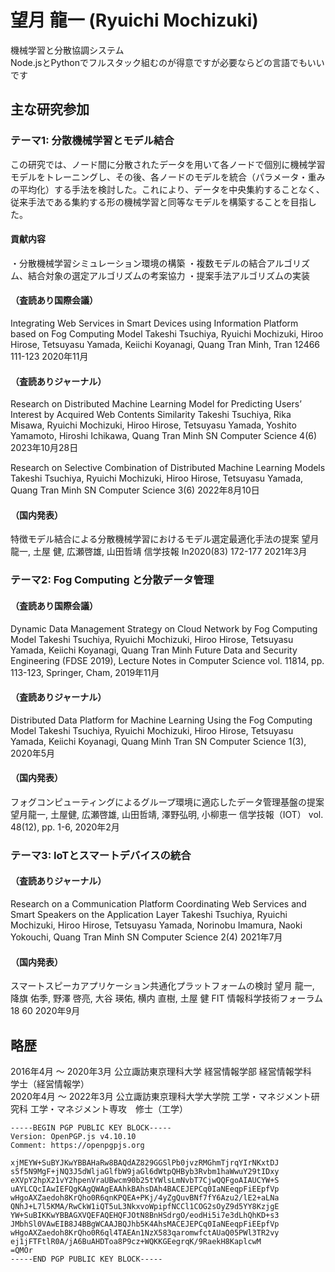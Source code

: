 # 望月 龍一 (Ryuichi Mochizuki)
機械学習と分散協調システム  
Node.jsとPythonでフルスタック組むのが得意ですが必要ならどの言語でもいいです

## 主な研究参加
### テーマ1: 分散機械学習とモデル結合
この研究では、ノード間に分散されたデータを用いて各ノードで個別に機械学習モデルをトレーニングし、その後、各ノードのモデルを統合（パラメータ・重みの平均化）する手法を検討した。これにより、データを中央集約することなく、従来手法である集約する形の機械学習と同等なモデルを構築することを目指した。

#### 貢献内容
・分散機械学習シミュレーション環境の構築
・複数モデルの結合アルゴリズム、結合対象の選定アルゴリズムの考案協力
・提案手法アルゴリズムの実装

#### （査読あり国際会議）
Integrating Web Services in Smart Devices using Information Platform based on Fog Computing Model 
Takeshi Tsuchiya, Ryuichi Mochizuki, Hiroo Hirose, Tetsuyasu Yamada, Keiichi Koyanagi, Quang Tran Minh, Tran
12466 111-123 2020年11月

#### （査読ありジャーナル）
Research on Distributed Machine Learning Model for Predicting Users’ Interest by Acquired Web Contents Similarity 
Takeshi Tsuchiya, Rika Misawa, Ryuichi Mochizuki, Hiroo Hirose, Tetsuyasu Yamada, Yoshito Yamamoto, Hiroshi Ichikawa, Quang Tran Minh
SN Computer Science 4(6) 2023年10月28日

Research on Selective Combination of Distributed Machine Learning Models 
Takeshi Tsuchiya, Ryuichi Mochizuki, Hiroo Hirose, Tetsuyasu Yamada, Quang Tran Minh
SN Computer Science 3(6) 2022年8月10日

#### （国内発表） 
特徴モデル結合による分散機械学習におけるモデル選定最適化手法の提案 
望月龍一, 土屋 健, 広瀬啓雄, 山田哲靖
信学技報 In2020(83) 172-177 2021年3月

### テーマ2: Fog Computing と分散データ管理
#### （査読あり国際会議）
Dynamic Data Management Strategy on Cloud Network by Fog Computing Model
Takeshi Tsuchiya, Ryuichi Mochizuki, Hiroo Hirose, Tetsuyasu Yamada, Keiichi Koyanagi, Quang Tran Minh
Future Data and Security Engineering (FDSE 2019), Lecture Notes in Computer Science vol. 11814, pp. 113-123, Springer, Cham, 2019年11月

#### （査読ありジャーナル）
Distributed Data Platform for Machine Learning Using the Fog Computing Model
Takeshi Tsuchiya, Ryuichi Mochizuki, Hiroo Hirose, Tetsuyasu Yamada, Keiichi Koyanagi, Quang Minh Tran
SN Computer Science 1(3), 2020年5月

#### （国内発表）
フォグコンピューティングによるグループ環境に適応したデータ管理基盤の提案
望月龍一, 土屋健, 広瀬啓雄, 山田哲靖, 澤野弘明, 小柳恵一
信学技報（IOT） vol. 48(12), pp. 1-6, 2020年2月

### テーマ3: IoTとスマートデバイスの統合
#### （査読ありジャーナル）
Research on a Communication Platform Coordinating Web Services and Smart Speakers on the Application Layer 
Takeshi Tsuchiya, Ryuichi Mochizuki, Hiroo Hirose, Tetsuyasu Yamada, Norinobu Imamura, Naoki Yokouchi, Quang Tran Minh
SN Computer Science 2(4) 2021年7月

#### （国内発表）
スマートスピーカアプリケーション共通化プラットフォームの検討 
望月 龍一, 降旗 佑季, 野澤 啓亮, 大谷 瑛佑, 横内 直樹, 土屋 健
FIT 情報科学技術フォーラム 18 60 2020年9月 

## 略歴
2016年4月 ～ 2020年3月 公立諏訪東京理科大学 経営情報学部 経営情報学科　学士（経営情報学）   
2020年4月 ～ 2022年3月 公立諏訪東京理科大学大学院 工学・マネジメント研究科 工学・マネジメント専攻　修士（工学）   

```
-----BEGIN PGP PUBLIC KEY BLOCK-----
Version: OpenPGP.js v4.10.10
Comment: https://openpgpjs.org

xjMEYW+SuBYJKwYBBAHaRw8BAQdAZ829GGSlPb0jvzRMGhmTjrqYIrNKxtDJ
s5f5N9MgF+jNQ3J5dWljaGlfbW9jaGl6dWtpQHByb3Rvbm1haWwuY29tIDxy
eXVpY2hpX21vY2hpenVraUBwcm90b25tYWlsLmNvbT7CjwQQFgoAIAUCYW+S
uAYLCQcIAwIEFQgKAgQWAgEAAhkBAhsDAh4BACEJEPCq0IaNEeqpFiEEpfVp
wHgoAXZaedoh8KrQho0R6qnKPQEA+PKj/4yZgQuvBNf7fY6Azu2/lE2+aLNa
QNhJ+L7l5KMA/RwCkW1iQT5uL3NkxvoWpipfNCCl1COG2sOyZ9d5YY8KzjgE
YW+SuBIKKwYBBAGXVQEFAQEHQFJOtN8BnHSdrgO/eodHi5i7e3dLhQhKD+s3
JMbhSl0VAwEIB8J4BBgWCAAJBQJhb5K4AhsMACEJEPCq0IaNEeqpFiEEpfVp
wHgoAXZaedoh8KrQho0R6ql4TAEAn1NzX583qaromwfctAUaQ05PWl3TR2vy
ej1jFTFtlR0A/jA6BuAHDToa8P9cz+WQKKGEegrqK/9RaekH8KaplcwM
=QMOr
-----END PGP PUBLIC KEY BLOCK-----
```
